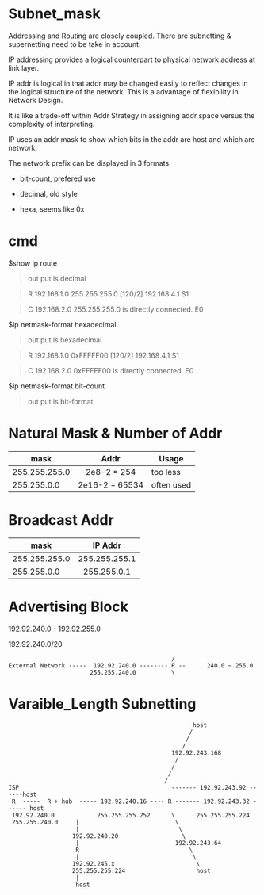# Subnet_mask

Addressing and Routing are closely coupled. There are subnetting & supernetting need to be take in account. 

IP addressing provides a logical counterpart to physical network address at link layer.

IP addr is logical in that addr may be changed easily to reflect changes in the logical structure of the network. This is a advantage of flexibility in Network Design.

It is like a trade-off within Addr Strategy in assigning addr space versus the complexity of interpreting.

IP uses an addr mask to show which bits in the addr are host and which are network.

The network prefix can be displayed in 3 formats:

* bit-count, prefered use

* decimal, old style

* hexa, seems like 0x

# cmd

$show ip route

> out put is decimal

> R 192.168.1.0 255.255.255.0 [120/2] 192.168.4.1 S1

> C 192.168.2.0 255.255.255.0 is directly connected. E0

$ip netmask-format hexadecimal

> out put is hexadecimal

> R 192.168.1.0 0xFFFFF00 [120/2] 192.168.4.1 S1

> C 192.168.2.0 0xFFFFF00 is directly connected. E0

$ip netmask-format bit-count

> out put is bit-format

# Natural Mask & Number of Addr

|      mask     |           Addr     |    Usage   |     
----------------|:------------------:|------------|
| 255.255.255.0 |     2e8-2 = 254    |  too less  |
| 255.255.0.0   |   2e16-2 = 65534   | often used |

# Broadcast Addr

|      mask     |     IP Addr   |
----------------|:-------------:|
| 255.255.255.0 | 255.255.255.1 |
| 255.255.0.0   | 255.255.0.1   |

# Advertising Block

192.92.240.0 - 192.92.255.0

192.92.240.0/20
                                               
                                                  /
    External Network -----  192.92.240.0 -------- R --      240.0 ~ 255.0
                           255.255.240.0          \



# Varaible_Length Subnetting

                                                        host
                                                       /
                                                      /
                                                     /
                                                  192.92.243.168 
                                                   / 
                                                  /
                                                 /
                                                /
    ISP                                           ------- 192.92.243.92 ------host
     R  -----  R + hub  ----- 192.92.240.16 ---- R ------- 192.92.243.32 ------ host
     192.92.240.0            255.255.255.252      \      255.255.255.224
     255.255.240.0     |                           \
                       |                            \
                      192.92.240.20                  \ 
                       |                           192.92.243.64
                       R                               \
                       |                                \
                      192.92.245.x                       \ 
                      255.255.255.224                    host
                       |
                       host
